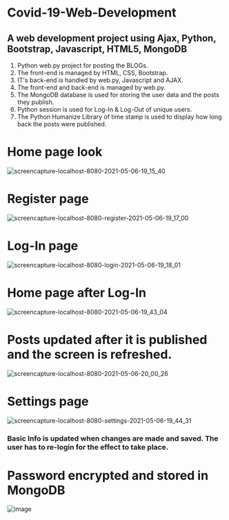 # Covid-19-Web-Development
## A web development project using Ajax, Python, Bootstrap, Javascript, HTML5, MongoDB

1. Python web.py project for posting the BLOGs. 
2. The front-end is managed by HTML, CSS, Bootstrap.
3. IT's back-end is handled by web.py, Javascript and AJAX.
4. The front-end and back-end is managed by web.py. 
5. The MongoDB database is used for storing the user data and the posts they publish.
6. Python session is used for Log-In & Log-Out of unique users.
7. The Python Humanize Library of time stamp is used to display how long back the posts were published.

# Home page look
![screencapture-localhost-8080-2021-05-06-19_15_40](https://user-images.githubusercontent.com/83760949/117308833-81769f00-ae9f-11eb-9d04-8a9db5fee47a.png)

# Register page
![screencapture-localhost-8080-register-2021-05-06-19_17_00](https://user-images.githubusercontent.com/83760949/117309044-b256d400-ae9f-11eb-9e07-7e98a863ea0b.png)

# Log-In page
![screencapture-localhost-8080-login-2021-05-06-19_18_01](https://user-images.githubusercontent.com/83760949/117309322-efbb6180-ae9f-11eb-9c46-9f0bda286f83.png)

# Home page after Log-In
![screencapture-localhost-8080-2021-05-06-19_43_04](https://user-images.githubusercontent.com/83760949/117313282-60b04880-aea3-11eb-841d-5944cbf9942c.png)

# Posts updated after it is published and the screen is refreshed.
![screencapture-localhost-8080-2021-05-06-20_00_26](https://user-images.githubusercontent.com/83760949/117316060-e0d7ad80-aea5-11eb-91df-1daeff6f2d96.png)

# Settings page
![screencapture-localhost-8080-settings-2021-05-06-19_44_31](https://user-images.githubusercontent.com/83760949/117313419-84738e80-aea3-11eb-96ff-f6d7b5c601e4.png)
### Basic Info is updated when changes are made and saved. The user has to re-login for the effect to take place.

# Password encrypted and stored in MongoDB
![image](https://user-images.githubusercontent.com/83760949/117313854-e3390800-aea3-11eb-8d95-783afb38147f.png)












